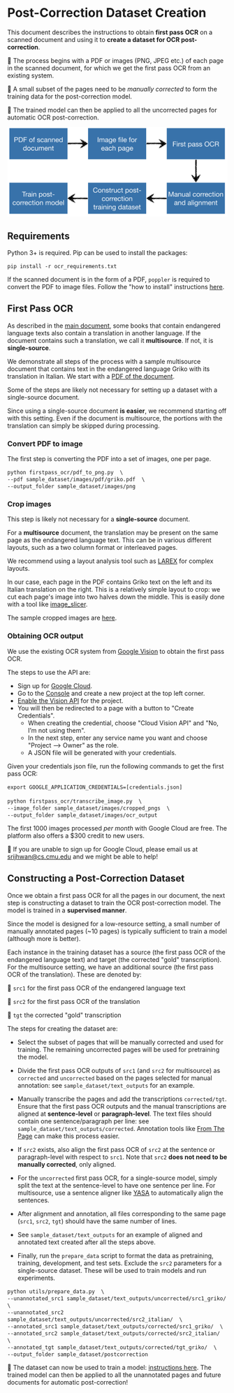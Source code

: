 # Post-Correction Dataset Creation

This document describes the instructions to obtain **first pass OCR** on a scanned document and using it to **create a dataset for OCR post-correction**. 

:pushpin: The process begins with a PDF or images (PNG, JPEG etc.) of each page in the scanned document, for which we get the first pass OCR from an existing system. 

:pushpin: A small subset of the pages need to be *manually corrected* to form the training data for the post-correction model.

:pushpin: The trained model can then be applied to all the uncorrected pages for automatic OCR post-correction.

<div align="center"><img alt="First pass OCR transcription" width="550px" src="docs/dataset_pipeline.png"></div>

## Requirements

Python 3+ is required. Pip can be used to install the packages:

```
pip install -r ocr_requirements.txt
```

If the scanned document is in the form of a PDF, `poppler` is required to convert the PDF to image files. Follow the "how to install" instructions [here](https://github.com/Belval/pdf2image/blob/master/README.md).


## First Pass OCR

As described in the [main document](README.md), some books that contain endangered language texts also contain a translation in another language. If the document contains such a translation, we call it **multisource**. If not, it is **single-source**.

We demonstrate all steps of the process with a sample multisource document that contains text in the endangered language Griko with its translation in Italian. We start with a [PDF of the document](sample_dataset/images/pdf/griko.pdf).

Some of the steps are likely not necessary for setting up a dataset with a single-source document. 

Since using a single-source document **is easier**, we recommend starting off with this setting. Even if the document is multisource, the portions with the translation can simply be skipped during processing. 

### Convert PDF to image

The first step is converting the PDF into a set of images, one per page.

```
python firstpass_ocr/pdf_to_png.py  \
--pdf sample_dataset/images/pdf/griko.pdf  \
--output_folder sample_dataset/images/png
```

### Crop images

This step is likely not necessary for a **single-source** document.

For a **multisource** document, the translation may be present on the same page as the endangered language text. This can be in various different layouts, such as a two column format or interleaved pages.

We recommend using a layout analysis tool such as [LAREX](https://github.com/OCR4all/LAREX) for complex layouts.

In our case, each page in the PDF contains Griko text on the left and its Italian translation on the right. This is a relatively simple layout to crop: we cut each page's image into two halves down the middle. This is easily done with a tool like [image_slicer](https://github.com/samdobson/image_slicer). 

The sample cropped images are [here](/sample_dataset/images/cropped_pngs).

### Obtaining OCR output

We use the existing OCR system from [Google Vision](https://cloud.google.com/vision/) to obtain the first pass OCR.

The steps to use the API are:
- Sign up for [Google Cloud](https://cloud.google.com/).
- Go to the [Console](https://console.cloud.google.com/home) and create a new project at the top left corner.
- [Enable the Vision API](https://console.cloud.google.com/apis/library/vision.googleapis.com) for the project.
- You will then be redirected to a page with a button to "Create Credentials".
    - When creating the credential, choose "Cloud Vision API" and "No, I’m not using them".
    - In the next step, enter any service name you want and choose "Project --> Owner" as the role.
    - A JSON file will be generated with your credentials.

Given your credentials json file, run the following commands to get the first pass OCR:

```
export GOOGLE_APPLICATION_CREDENTIALS=[credentials.json]

python firstpass_ocr/transcribe_image.py  \
--image_folder sample_dataset/images/cropped_pngs  \
--output_folder sample_dataset/images/ocr_output
```

The first 1000 images processed *per month* with Google Cloud are free. The platform also offers a $300 credit to new users.

:rocket: If you are unable to sign up for Google Cloud, please email us at srijhwan@cs.cmu.edu and we might be able to help!

## Constructing a Post-Correction Dataset

Once we obtain a first pass OCR for all the pages in our document, the next step is constructing a dataset to train the OCR post-correction model. The model is trained in a **supervised manner**. 

Since the model is designed for a low-resource setting, a small number of manually annotated pages (~10 pages) is typically sufficient to train a model (although more is better).

Each instance in the training dataset has a source (the first pass OCR of the endangered language text) and target (the corrected "gold" transcription). For the multisource setting, we have an additional source (the first pass OCR of the translation). These are denoted by:

:pushpin: `src1` for the first pass OCR of the endangered language text

:pushpin: `src2` for the first pass OCR of the translation

:pushpin: `tgt` the corrected "gold" transcription

The steps for creating the dataset are:

* Select the subset of pages that will be manually corrected and used for training. The remaining uncorrected pages will be used for pretraining the model. 

* Divide the first pass OCR outputs of `src1` (and `src2` for multisource) as `corrected` and `uncorrected` based on the pages selected for manual annotation: see `sample_dataset/text_outputs` for an example.

* Manually transcribe the pages and add the transcriptions `corrected/tgt`. Ensure that the first pass OCR outputs and the manual transcriptions are aligned at **sentence-level** or **paragraph-level**. The text files should contain one sentence/paragraph per line: see `sample_dataset/text_outputs/corrected`. Annotation tools like [From The Page](https://fromthepage.com) can make this process easier.

* If `src2` exists, also align the first pass OCR of `src2` at the sentence or paragraph-level with respect to `src1`. Note that `src2` **does not need to be manually corrected**, only aligned.

* For the `uncorrected` first pass OCR, for a single-source model, simply split the text at the sentence-level to have one sentence per line. For multisource, use a sentence aligner like [YASA](https://github.com/anoidgit/yasa) to automatically align the sentences.

* After alignment and annotation, all files corresponding to the same page (`src1`, `src2`, `tgt`) should have the same number of lines.

* See `sample_dataset/text_outputs` for an example of aligned and annotated text created after all the steps above.

* Finally, run the `prepare_data` script to format the data as pretraining, training, development, and test sets. Exclude the `src2` parameters for a single-source dataset. These will be used to train models and run experiments.

```
python utils/prepare_data.py  \
--unannotated_src1 sample_dataset/text_outputs/uncorrected/src1_griko/  \
--unannotated_src2 sample_dataset/text_outputs/uncorrected/src2_italian/  \
--annotated_src1 sample_dataset/text_outputs/corrected/src1_griko/  \
--annotated_src2 sample_dataset/text_outputs/corrected/src2_italian/  \
--annotated_tgt sample_dataset/text_outputs/corrected/tgt_griko/  \
--output_folder sample_dataset/postcorrection
```

:rocket: The dataset can now be used to train a model: [instructions here](README.md). The trained model can then be applied to all the unannotated pages and future documents for automatic post-correction!
